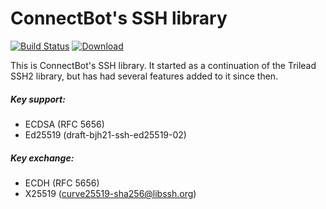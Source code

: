 # ConnectBot's SSH library
[![Build Status](https://travis-ci.org/connectbot/sshlib.svg?branch=master)](https://travis-ci.org/connectbot/sshlib)
[![Download](https://api.bintray.com/packages/connectbot/maven/sshlib/images/download.svg)](https://bintray.com/connectbot/maven/sshlib/_latestVersion)

This is ConnectBot's SSH library. It started as a continuation of the Trilead SSH2 library,
but has had several features added to it since then.

##### Key support:
  * ECDSA (RFC 5656)
  * Ed25519 (draft-bjh21-ssh-ed25519-02)

##### Key exchange:
  * ECDH (RFC 5656)
  * X25519 (curve25519-sha256@libssh.org)
